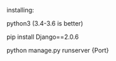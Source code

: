 installing:

python3 (3.4-3.6 is better)

pip install Django==2.0.6

python manage.py runserver {Port}